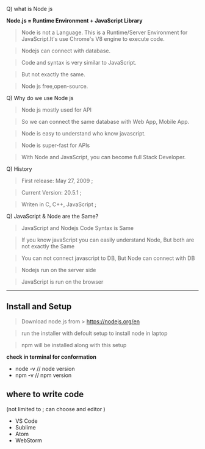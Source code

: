 Q) what is Node js

__Node.js = Runtime Environment + JavaScript Library__

> Node is not a Language. This is a Runtime/Server Environment for JavaScript.It's use Chrome's V8 engine to execute code.

> Nodejs can connect with database.

> Code and syntax is very similar to JavaScript.

> But not exactly the same.

> Node js free,open-source.


Q) Why do we use Node js

> Node js mostly used for API

> So we can connect the same database with Web App, Mobile App.

> Node is easy to understand who know javascript. 

> Node is super-fast for APIs

> With Node and JavaScript, you can become full Stack Developer.


Q) History 
> First release: May 27, 2009 ;

> Current Version: 20.5.1 ;

> Writen in C, C++, JavaScript ;


Q) JavaScript & Node are the Same?

> JavaScript and Nodejs Code Syntax is Same

> If you know javaScript you can easily understand Node, But both are not exactly the Same

> You can not connect javascript to DB, But Node can connect with DB

> Nodejs run on the server side

> JavaScript is run on the browser

<hr>

## Install and Setup

> Download node.js from > https://nodejs.org/en 

> run the installer with defoult setup to install node in laptop

> npm will be installed along with this setup

**check in terminal for conformation**
  - node -v  // node version
  - npm -v     // npm version


## where to write code 
(not limited to ; can choose and editor ) 

- VS Code
- Sublime
- Atom
- WebStorm